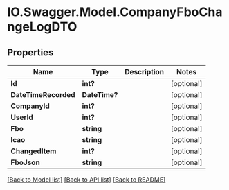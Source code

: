 # IO.Swagger.Model.CompanyFboChangeLogDTO
## Properties

Name | Type | Description | Notes
------------ | ------------- | ------------- | -------------
**Id** | **int?** |  | [optional] 
**DateTimeRecorded** | **DateTime?** |  | [optional] 
**CompanyId** | **int?** |  | [optional] 
**UserId** | **int?** |  | [optional] 
**Fbo** | **string** |  | [optional] 
**Icao** | **string** |  | [optional] 
**ChangedItem** | **int?** |  | [optional] 
**FboJson** | **string** |  | [optional] 

[[Back to Model list]](../README.md#documentation-for-models) [[Back to API list]](../README.md#documentation-for-api-endpoints) [[Back to README]](../README.md)

